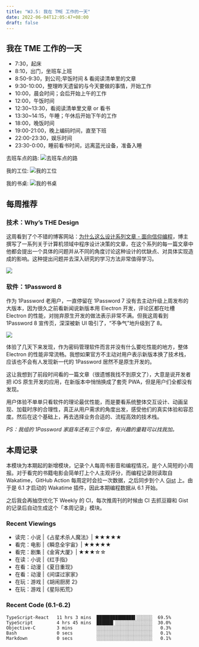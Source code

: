 ```yaml
---
title: "WJ.5: 我在 TME 工作的一天"
date: 2022-06-04T12:05:47+08:00
draft: false
---
```


## 我在 TME 工作的一天


- 7:30，起床
- 8:10，出门，坐班车上班
- 8:50-9:30，到公司;早饭时间 & 看阅读清单里的文章
- 9:30-10:00，整理昨天遗留的与今天要做的事情，开始工作
- 10:00，晨会时间；会后开始上午的工作
- 12:00，午饭时间
- 12:30~13:30，看阅读清单里文章 or 看书
- 13:30~14:15，午睡；午休后开始下午的工作
- 18:00，晚饭时间
- 19:00-21:00，晚上编码时间，直至下班
- 22:00-23:30，娱乐时间
- 23:30-0:00，睡前看书时间，远离蓝光设备，准备入睡

去班车点的路:
![去班车点的路](https://airing.ursb.me/image/blog/20220604114354.jpg)

我的工位:
![我的工位](https://airing.ursb.me/image/blog/20220604114352.jpg)

我的书桌:
![我的书桌](https://airing.ursb.me/image/blog/20220604114353.jpg)


## 每周推荐

### 技术：Why’s THE Design

这周看到了个不错的博客网站：[为什么这么设计系列文章 - 面向信仰编程](https://draveness.me/whys-the-design/)，博主撰写了一系列关于计算机领域中程序设计决策的文章，在这个系列的每一篇文章中他都会提出一个具体的问题并从不同的角度讨论这种设计的优缺点、对具体实现造成的影响。这种提出问题并去深入研究的学习方法非常值得学习。

![](https://airing.ursb.me/image/blog/20220604113130.png)


###  软件：1Password 8

作为 1Password 老用户，一直停留在 1Password 7 没有去主动升级上周发布的大版本，因为很久之前看新闻说新版本用 Electron 开发，评论区都在吐槽 Electron 的性能，对抛弃原生开发的做法表示非常不满。但我这周看到  1Password 8 宣传页，深深被新 UI 吸引了，“不争气”地升级到了 8。


![](https://airing.ursb.me/image/blog/20220604114351.png)

体验了几天下来发现，作为密码管理软件而言并没有什么要吃性能的地方，整体 Electron 的性能非常流畅。我想如果官方不主动对用户表示新版本换了技术栈，应该也不会有人发现新一代的 1Password 居然不是原生开发的。

这让我想到了前段时间看的一篇文章（很遗憾我找不到原文了），大意是说开发者把 iOS 原生开发的应用，在新版本中悄悄换成了套壳 PWA，但是用户们全都没有发现。

用户体验不单单只看软件的理论最优性能，而是要看系统整体交互设计、动画呈现、加载时序的合理性，真正从用户需求的角度出发，感受他们的真实体验和容忍度。然后在这个基础上，再去选择业务合适的、流程高效的技术栈。

*PS：我组的 1Password 家庭车还有三个车位，有兴趣的童鞋可以找我加。*




## 本周记录 

本模块为本期起的新增模块，记录个人每周书影音和编程情况，是个人简短的小周报。对于看完的书籍电影会简单打上个人主观评分，而编程记录则读取自 Wakatime，GitHub Action 每周定时会拉一次数据，之后同步到个人 [Gist](https://gist.github.com/airingursb/ca03eaa58db87fc814e0fe6ba3c48215) 上。由于是 6.1 才启动的 Wakatime 插件，因此本期编程数据从 6.1 开始。

之后我会再抽空优化下 Weekly 的 CI，每次推周刊的时候由 CI 去抓豆瓣和 Gist 的记录后自动生成这个「本周记录」模块。

### Recent Viewings

- 读完：小说 |《占星术杀人魔法》| ★★★★★
- 看完：电影 |《瞬息全宇宙》| ★★★★★
- 看完：剧集 |《金宵大厦》| ★★★☆☆
- 在读：小说 |《红手指》
- 在看：动漫 |《夏日重现》
- 在看：动漫 |《间谍过家家》
- 在玩：游戏 |《胡闹厨房 2》
- 在玩：游戏 |《星际拓荒》

### Recent Code (6.1-6.2)

```
TypeScript-React   11 hrs 3 mins  ██████████████▌░░░░░░  69.5%
TypeScript         4 hrs 45 mins  ██████▎░░░░░░░░░░░░░░  30.0%
Objective-C        3 mins         ░░░░░░░░░░░░░░░░░░░░░   0.3%
Bash               0 secs         ░░░░░░░░░░░░░░░░░░░░░   0.1%
Markdown           0 secs         ░░░░░░░░░░░░░░░░░░░░░   0.1%
```